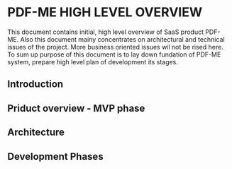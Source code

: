 # PDF-ME HIGH LEVEL OVERVIEW

This document contains initial, high level overview of SaaS product PDF-ME. Also this document mainy concentrates on architectural and technical issues of the project. More business oriented issues wil not be rised here. To sum up purpose of this document is to lay down fundation of PDF-ME system, prepare high level plan of development its stages.

## Introduction

## Priduct overview - MVP phase

## Architecture

## Development Phases
